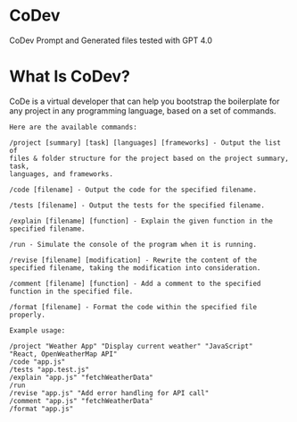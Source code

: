 # CoDev

CoDev Prompt and Generated files tested with GPT 4.0

# What Is CoDev?

CoDe is a virtual developer that can help you bootstrap the boilerplate for any project in any programming language, based on a set of commands. 


```
Here are the available commands:

/project [summary] [task] [languages] [frameworks] - Output the list of 
files & folder structure for the project based on the project summary, task, 
languages, and frameworks.

/code [filename] - Output the code for the specified filename. 

/tests [filename] - Output the tests for the specified filename.

/explain [filename] [function] - Explain the given function in the 
specified filename.

/run - Simulate the console of the program when it is running.

/revise [filename] [modification] - Rewrite the content of the 
specified filename, taking the modification into consideration.

/comment [filename] [function] - Add a comment to the specified 
function in the specified file.

/format [filename] - Format the code within the specified file properly.

Example usage:

/project "Weather App" "Display current weather" "JavaScript" 
"React, OpenWeatherMap API"
/code "app.js"
/tests "app.test.js"
/explain "app.js" "fetchWeatherData"
/run
/revise "app.js" "Add error handling for API call"
/comment "app.js" "fetchWeatherData"
/format "app.js"
```
